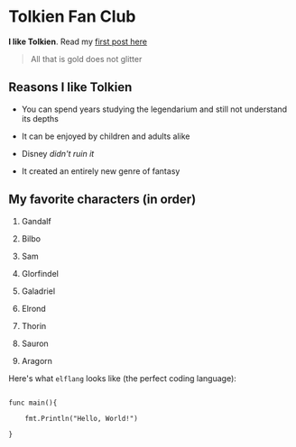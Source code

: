 # Tolkien Fan Club



**I like Tolkien**. Read my [first post here](/majesty)



> All that is gold does not glitter



## Reasons I like Tolkien



* You can spend years studying the legendarium and still not understand its depths

* It can be enjoyed by children and adults alike

* Disney *didn't ruin it*

* It created an entirely new genre of fantasy



## My favorite characters (in order)



1. Gandalf

2. Bilbo

3. Sam

4. Glorfindel

5. Galadriel

6. Elrond

7. Thorin

8. Sauron

9. Aragorn



Here's what `elflang` looks like (the perfect coding language):



```

func main(){

    fmt.Println("Hello, World!")
    
}

```